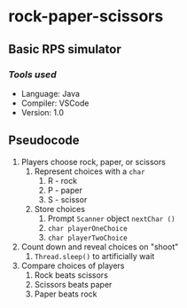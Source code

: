 # rock-paper-scissors
## Basic RPS simulator
### *Tools used*
- Language: Java
- Compiler: VSCode
- Version: 1.0
## Pseudocode
1. Players choose rock, paper, or scissors
   1. Represent choices with a `char`
      1. R - rock
      2. P - paper
      3. S - scissor
   2. Store choices
      1. Prompt `Scanner` object `nextChar ()`
      2. `char playerOneChoice`
      3. `char playerTwoChoice`
2. Count down and reveal choices on "shoot"
   1. `Thread.sleep()` to artificially wait
3. Compare choices of players
   1. Rock beats scissors
   2. Scissors beats paper
   3. Paper beats rock
